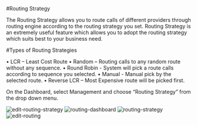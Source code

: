 #Routing Strategy

The Routing Strategy allows you to route calls of different providers through routing engine according to the routing strategy you set. Routing Strategy is an extremely useful feature which allows you to adopt the routing strategy which suits best to your business need.

#Types of Routing Strategies

  •	LCR – Least Cost Route
  •	Random – Routing calls to any random route without any sequence.
  •	Round Robin - System will pick a route calls according to sequence you selected.
  •	Manual - Manual pick by the selected route.
  •	Reverse LCR – Most Expensive route will be picked first.

On the Dashboard, select Management and choose “Routing Strategy” from the drop down menu. 

<img src="/img/routing-strategy/edit-routing-strategy.png" alt="edit-routing-strategy"/>
<img src="/img/routing-strategy/routing-dashboard.png" alt="routing-dashboard"/>
<img src="/img/routing-strategy/routing-strategy.png" alt="routing-strategy"/>
<img src="/img/routing-strategy/edit-routing.png" alt="edit-routing"/>
